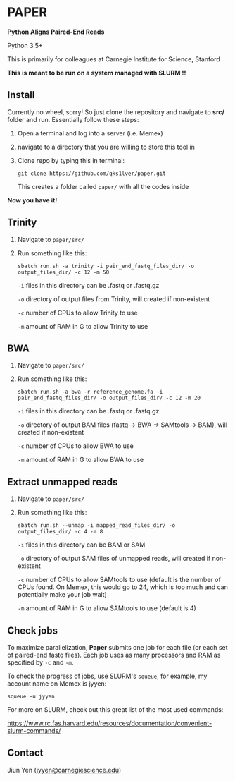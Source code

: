 # PAPER
**Python Aligns Paired-End Reads**

Python 3.5+

This is primarily for colleagues at Carnegie Institute for Science, Stanford

**This is meant to be run on a system managed with SLURM !!**

## Install
Currently no wheel, sorry! So just clone the repository and navigate to **src/** folder and run.
Essentially follow these steps:
1. Open a terminal and log into a server (i.e. Memex)
2. navigate to a directory that you are willing to store this tool in
3. Clone repo by typing this in terminal:

    ```git clone https://github.com/qks1lver/paper.git```
    
    This creates a folder called ```paper/``` with all the codes inside

**Now you have it!**

## Trinity
1. Navigate to ```paper/src/```
2. Run something like this:

    ```sbatch run.sh -a trinity -i pair_end_fastq_files_dir/ -o output_files_dir/ -c 12 -m 50```
    
    ```-i``` files in this directory can be .fastq or .fastq.gz
    
    ```-o``` directory of output files from Trinity, will created if non-existent
    
    ```-c``` number of CPUs to allow Trinity to use
    
    ```-m``` amount of RAM in G to allow Trinity to use

## BWA
1. Navigate to ```paper/src/```
2. Run something like this:

    ```sbatch run.sh -a bwa -r reference_genome.fa -i pair_end_fastq_files_dir/ -o output_files_dir/ -c 12 -m 20```
    
    ```-i``` files in this directory can be .fastq or .fastq.gz
    
    ```-o``` directory of output BAM files (fastq -> BWA -> SAMtools -> BAM), will created if non-existent
    
    ```-c``` number of CPUs to allow BWA to use
    
    ```-m``` amount of RAM in G to allow BWA to use

## Extract unmapped reads
1. Navigate to ```paper/src/```
2. Run something like this:

    ```sbatch run.sh --unmap -i mapped_read_files_dir/ -o output_files_dir/ -c 4 -m 8```

    ```-i``` files in this directory can be BAM or SAM
    
    ```-o``` directory of output SAM files of unmapped reads, will created if non-existent
    
    ```-c``` number of CPUs to allow SAMtools to use (default is the number of CPUs found.
    On Memex, this would go to 24, which is too much and can potentially make your job wait)
    
    ```-m``` amount of RAM in G to allow SAMtools to use (default is 4)

## Check jobs
To maximize parallelization, **Paper** submits one job for each file (or each set of paired-end fastq files).
Each job uses as many processors and RAM as specified by ```-c``` and ```-m```.

To check the progress of jobs, use SLURM's ```squeue```, for example, my account name on Memex is jyyen:

```squeue -u jyyen```

For more on SLURM, check out this great list of the most used commands:

https://www.rc.fas.harvard.edu/resources/documentation/convenient-slurm-commands/

## Contact
Jiun Yen (jyyen@carnegiescience.edu)
